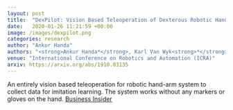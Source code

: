```yaml
---
layout: post
title:  "DexPilot: Vision Based Teleoperation of Dexterous Robotic Hand-Arm System"
date:   2020-01-26 11:21:59 +00:00
image: /images/dexpilot.png
categories: research
author: "Ankur Handa"
authors: "<strong>Ankur Handa*</strong>, Karl Van Wyk<strong>*</strong>, Wei Yang, Jacky Liang, Yu-Wei Chao, Qian Wan, Stan Birchfield, Nathan Ratliff, Dieter Fox (<strong>*</strong> Equal Contribution)"
venue: "International Conference on Robotics and Automation (ICRA)"
arxiv: https://arxiv.org/abs/1910.03135
---
```

An entirely vision based teleoperation for robotic hand-arm system to collect data for imitation learning. The system works without any markers or gloves on the hand. 
<a href="https://www.businessinsider.com/an-inside-look-at-nvidias-next-generation-robotics-lab-2020-2">Business Insider</a>
